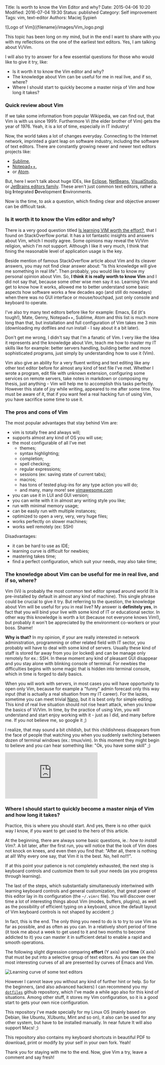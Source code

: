 Title:      Is worth to know the Vim Editor and why?
Date:       2015-04-06 10:20
Modified:   2016-07-04 19:30
Status:     published
Category:   Self improvement
Tags:       vim, text-editor
Authors:    Maciej Sypień
<!-- Summary:    I'll try to gather all my current experience about writing the code, also writing in many text editors and finally express my opinion that is that worth to learn Vi/Vim.  -->


<div class="intro-article-image-sm" markdown="1">
  ![Logo of Vim]({filename}/images/Vim_logo.png)
</div>

This topic has been long on my mind, but in the end I want to share with you with my reflections on the one of the earliest text editors. Yes, I am talking about Vi/Vim.

I will also try to answer for a few essential questions for those who would like to give it try, like:

- Is it worth it to know the Vim editor and why?
- The knowledge about Vim can be useful for me in real live, and if so, where?
- Where I should start to quickly become a master ninja of Vim and how long it takes?


### Quick review about Vim

If we take some information from popular Wikipedia, we can find out, that Vim is with us since 1991r. Furthermore Vi (the elder brother of Vim) gets the year of 1976. Yeah, it is a lot of time, especially in IT industry!

Now, the world takes a lot of changes everyday. Connecting to the Internet network, imprinted a giant leap on software industry, including the software of text editors. There are constantly growing newer and newer text editors projects like:

*   [Sublime][3],
*   [Notepad++][2],
*   or [Atom][4].

But, here I won't talk about huge IDEs, like [Eclipse](), [NetBeans](), [VisualStudio](), or [JetBrains editors family](). These aren't just common text editors, rather a big **I**ntegrated **D**evelopment **E**nvironments.

Now is the time, to ask a question, which finding clear and objective answer can be difficult task.


### Is it worth it to know the Vim editor and why?

There is a very good question titled [Is learning VIM worth the effort?][5], that I found on StackOverflow portal. It has a lot fantastic insights and answers about Vim, which I mostly agree. Some opinions may reveal the Vi/Vim religion, which I'm not support. Although I like it very much, I think that fining the reasonable level of application usage is the key.

Beside mention of famous StackOverflow article about Vim and its cleaver answers, you may not find clear answer about: "Is this knowledge will give me something in real life". Then probably, you would like to know my personal opinion about Vim. So, **I think it is really worth to know Vim** and I did not say that, because some other wise men say it so. Learning Vim and get to know how it works, allowed me to better understand some basic aspects how software works a few decades ago (and still do nowadays) when there was no GUI interface or mouse/touchpad, just only console and keyboard to operate.

I've also try many text editors before like for example: Emacs, Ed (it's tough!), Mate, Genny, Notepad++, Sublime, Atom and this list is much more long than that, but installation and full configuration of Vim takes me 3 min (downloading my dotfiles and run install - I say about it a bit later).

Don't get me wrong, I didn't say that I'm a fanatic of Vim. I very like the Idea it represents and the knowledge about Vim, teach me how to master my IT skills like for example: better servers handling, building better and more sophisticated programs, just simply by understanding how to use it (Vim).

Vim also give an ability for a very fluent writing and text editing like any other text editor before for almost any kind of text file I've met. Whether I wrote a program, edit file with unknown extension, configuring some services on remote servers, take notes in markdown or composing my thesis, just anything - Vim will help me to accomplish this tasks perfectly. However this state of joy while writing, appeared to me after some time. You must be aware of it, that if you want feel a real hacking fun of using Vim, you have sacrifice some time to use it.

### The pros and cons of Vim

The most popular advantages that stay behind Vim are:

-   vim is totally free and always will;
-   supports almost any kind of OS you will use;
-   the most configurable of all I've met
    -   themes;
    -   syntax highlighting;
    -   completion;
    -   spell checking;
    -   regular expressions;
    -   sessions (ex: saving state of current tabs);
    -   macros;
    -   has tons of tested plug-ins for any type action you will do;
    -   and many, many more! see [vimawesome.com][vimawesome-webpage]
-   you can use it in LUI and GUI version;
-   you can write with it in almost any writing style you like;
-   run with minimal memory usage;
-   can be easily run with multiple instances;
-   optimized to open a very, very, very huge files;
-   works perfectly on slower machines;
-   works well remotely (ex: SSH)

Disadvantages:

-   it can be hard to use as IDE;
-   learning curve is difficult for newbies;
-   mastering takes time;
-   find a perfect configuration, which suit your needs, may also take time;


### The knowledge about Vim can be useful for me in real live, and if so, where?

Vim (Vi) is probably the most common text editor spread around world (It is pre-installed by default in almost any kind of machine). This single phrase could be crucial to give it try. But referring to the question, the knowledge about Vim will be useful for you in real live? My answer is **definitely yes**, in fact that you will bind your live with some kind of IT or educational sector. In other way this knowledge is worth a lot (because not everyone knows Vim!), but probably it won't be appreciated by the environment co-workers or your boss. Shame!

**Why is that?** In my opinion, if your are really interested in network administration, programming or other related field with IT sector, you probably will have to deal with some kind of servers. Usually these kind of staff is stored far away from you (or locked) and can be manage only remotely for ex.: SSH. In these moment any kind of pleasant GUI disappear and you stay alone with blinking console of terminal. For newbies the difficulties begins with some magic that is hidden into terminal console, which in time is forged to daily basics.

When you will work with servers, in most cases you will have opportunity to open only Vim, because for example a "funny" admin forecast only this way input (that is actually a real situation from my IT career). For the lazies, sometime you can meet trivial [Nano][6], but it is best only for simple editing. This kind of real live situation should not rise heart attack, when you know the basics of Vi/Vim. In time, by the practice of using Vim, you will understand and start enjoy working with it - just as I did, and many before me. If you not believe me, so google it ;)

I realize, that may sound a bit childish, but this childishness disappears from the face of people that watching you when you suddenly switching between dozen of terminal windows (ex.: tmux/vim). In this moment they might begin to believe and you can hear something like: "Ok, you have some skill" ;)

<div class="embed-responsive embed-responsive-16by9">
  <iframe class="embed-responsive-item" src="https://www.youtube.com/embed/VZar4VSP0P0" frameborder="0" allowfullscreen></iframe>
</div>


### Where I should start to quickly become a master ninja of Vim and how long it takes?

Practice, this is where you should start. And yes, there is no other quick way I know, if you want to get used to the hero of this article.

At the beginning, there are always some basic questions, ie.: *how to install Vim?*. A bit later, after the first run, you will notice that the look of Vim does not knock on knees, and even then you find that: "After all, there is nothing at all! Why every one say, that Vim it is the best. No, hell no!!!".

If at this point your patience is not completely exhausted, the next step is keyboard controls and customize them to suit your needs (as you progress through learning).

The last of the steps, which substantially simultaneously intertwined with learning keyboard controls and general customization, that great power of this editor lay in its configuration (the `~/.vimrc` file). You will discover over time a lot of interesting things about Vim (modes, buffers, plugins), as well as the possibility of efficient typing on a keyboard, since the default layout of Vim keyboard controls is not shaped by accident ;)

In fact, this is the end. The only thing you need to do is to try to use Vim as far as possible, and as often as you can. In a relatively short period of time (it took me about a week to get used to it and two months to become addicted to it) you can master it in sufficient detail to enable a rapid and smooth operations.

The following slight digression comparing **effort** (Y axis) and **time** (X axis) that must be put into a selective group of text editors. As you can see the most interesting curves of all are presented by curves of Emacs and Vim.

![Learning curve of some text editors]({filename}/images/text_editors.jpg)

However I cannot leave you without any kind of further hint or help. So for the beginners, (and also advanced hackers) I can recommend you my [`dotfiles`][8] github repository, which I've made a while ago also for this kind of situations. Among other stuff, it stores my Vim configuration, so it is a good start to gets your own nice configuration.

This repository I've made specially for my Linux OS (mainly based on Debian, like Ubuntu, XUbuntu, Mint and so on), it also can be used for any other system, but have to be installed manually. In near future It will also support Macs! ;)

This repository also contains my keyboard shortcuts in beautiful PDF to download, print or modify by your self in your own fork. Yeah!

Thank you for staying with me to the end. Now, give Vim a try, leave a comment and say fresh!


 [1]: http://www.microsoft.com/microsoft-hololens/en-us
 [2]: http://notepad-plus-plus.org/
 [3]: http://www.sublimetext.com/
 [4]: https://atom.io/
 [5]: http://stackoverflow.com/questions/597077/is-learning-vim-worth-the-effort
 [6]: http://www.nano-editor.org/
 [7]: https://github.com/egel/code-wiki/blob/master/programs/vim/vim.md
 [8]: https://github.com/egel/dot-files
 [vimawesome-webpage]: http://vimawesome.com/
